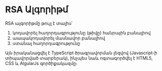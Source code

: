 # RSA Ալգորիթմ
RSA ալգորիթմը թույլ է տալիս՝
1. կոդավորել հաղորդագրությունը (թիվը) հանրային բանալիով
2. աապակոդավորել մասնավոր բանալիով
3. ստանալ հաղորդագրությունը

Այն իրականացվել է TypeScript ծրագրավորման լեզվով (Javascript-ի տիպավորված տարբերակ), ինչպես նաև ոգտագործվել է HTML5, CSS և AlgularJs գործիքակազմը։
